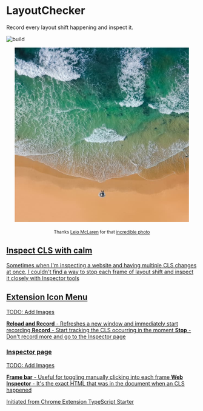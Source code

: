 # LayoutChecker

Record every layout shift happening and inspect it.

![build](https://github.com/martiuh/layoutchecker/workflows/build/badge.svg)

<p align="center">
  <img width="460" height="460" src="/public/leio-mclaren-leiomclaren-com-S4W2AU0t3lw-unsplash.jpg"  alt="Ocean from above with a small person relaxing at the shore" >
</p>

<p align="center">
<small> Thanks <a href="leiomclaren.com">Leio McLaren</a> for that <a href="https://unsplash.com/photos/S4W2AU0t3lw">incredible photo</> </small>
</p>

## Inspect CLS with calm

Sometimes when I'm inspecting a website and having multiple CLS changes at once, I couldn't find a way to stop each frame of layout shift and inspect it closely with Inspector tools

## Extension Icon Menu

TODO: Add Images

**Reload and Record** - Refreshes a new window and immediately start recording
**Record** - Start tracking the CLS occurring in the moment
**Stop** - Don't record more and go to the Inspector page

### Inspector page

TODO: Add Images

**Frame bar** - Useful for toggling manually clicking into each frame
**Web Inspector** - It's the exact HTML that was in the document when an CLS happened

Initiated from [Chrome Extension TypeScript Starter](https://github.com/chibat/chrome-extension-typescript-starter)
